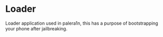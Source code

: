 # Loader

Loader application used in palera1n, this has a purpose of bootstrapping your phone after jailbreaking.
